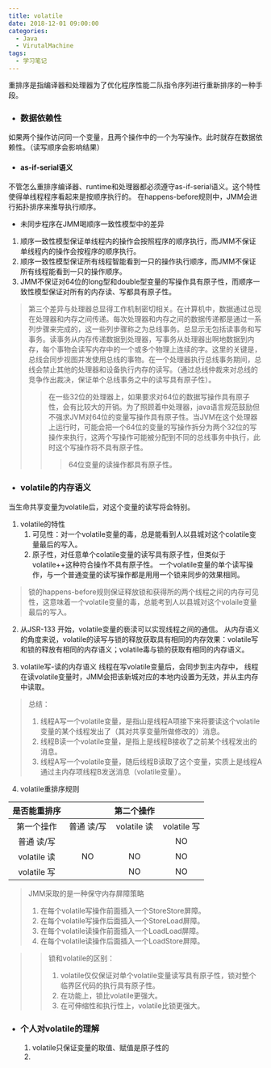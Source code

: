 ```yaml
---
title: volatile
date: 2018-12-01 09:00:00
categories:
  - Java
  - VirutalMachine
tags:
  - 学习笔记
---
```


重排序是指编译器和处理器为了优化程序性能二队指令序列进行重新排序的一种手段。

- ### 数据依赖性
如果两个操作访问同一个变量，且两个操作中的一个为写操作。此时就存在数据依赖性。（读写顺序会影响结果）
- #### as-if-serial语义
不管怎么重排序编译器、runtime和处理器都必须遵守as-if-serial语义。这个特性使得单线程程序看起来是按顺序执行的。
在happens-before规则中，JMM会进行拓扑排序来推导执行顺序。

- 未同步程序在JMM喝顺序一致性模型中的差异
1. 顺序一致性模型保证单线程内的操作会按照程序的顺序执行，而JMM不保证单线程内的操作会按程序的顺序执行。
2. 顺序一致性模型保证所有线程智能看到一只的操作执行顺序，而JMM不保证所有线程能看到一只的操作顺序。
3. JMM不保证对64位的long型和double型变量的写操作具有原子性，而顺序一致性模型保证对所有的内存读、写都具有原子性。
> 第三个差异与处理器总显得工作机制密切相关。在计算机中，数据通过总现在处理器和内存之间传递。每次处理器和内存之间的数据传递都是通过一系列步骤来完成的，这一些列步骤称之为总线事务。总显示无包括读事务和写事务。读事务从内存传递数据到处理器，写事务从处理器出啊地数据到内存，每个事物会读写内存中的一个或多个物理上连续的字。这里的关键是，总线会同步视图并发使用总线的事物。在一个处理器执行总线事务期间，总线会禁止其他的处理器和设备执行内存的读写。（通过总线仲裁来对总线的竞争作出裁决，保证单个总线事务之中的读写具有原子性）。
>> 在一些32位的处理器上，如果要求对64位的数据写操作具有原子性，会有比较大的开销。为了照顾着中处理器，java语言规范鼓励但不强求JVM对64位的变量写操作具有原子性。当JVM在这个处理器上运行时，可能会把一个64位的变量的写操作拆分为两个32位的写操作来执行，这两个写操作可能被分配到不同的总线事务中执行，此时这个写操作将不具有原子性。
>>> 64位变量的读操作都具有原子性。

- ### volatile的内存语义
当生命共享变量为volatile后，对这个变量的读写将会特别。

1. volatile的特性
    1. 可见性：对一个volatile变量的毒，总是能看到人以县城对这个colatile变量最后的写入。
    2. 原子性，对任意单个colatile变量的读写具有原子性，但类似于volatile++这种符合操作不具有原子性。
一个volatile变量的单个读写操作，与一个普通变量的读写操作都是用用一个锁来同步的效果相同。
> 锁的happens-before规则保证释放锁和获得所的两个线程之间的内存可见性，这意味着一个volatile变量的毒，总能考到人以县城对这个volaile变量最后的写入。

2. 从JSR-133 开始，volatile变量的亵渎可以实现线程之间的通信。
从内存语义的角度来说，volatile的读写与锁的释放获取具有相同的内存效果：volatile写和锁的释放有相同的内存语义；volatile毒与锁的获取有相同的内存语义。

3. volatile写-读的内存语义
线程在写volatile变量后，会同步到主内存中，
线程在读volatile变量时，JMM会把该新城对应的本地内设置为无效，并从主内存中读取。
> 总结：
> 1. 线程A写一个volatile变量，是指山是线程A项接下来将要读这个volatile变量的某个线程发出了（其对共享变量所做修改的）消息。
> 2. 线程B读一个volatile变量，是指上是线程B接收了之前某个线程发出的消息。
> 3. 线程A写一个volatile变量，随后线程B读取了这个变量，实质上是线程A通过主内存项线程B发送消息（volatile变量）。

4. volatile重排序规则

| 是否能重排序 |  | 第二个操作 |  |
| :---: | :---: | :---: | :---: |
| 第一个操作 | 普通 读/写 | volatile 读 | volatile 写 |
| 普通 读/写 |   |  | NO |
| volatile 读 | NO | NO | NO |
| volatile 写 |   | NO | NO |

> JMM采取的是一种保守内存屏障策略
> 1. 在每个volatile写操作前面插入一个StoreStore屏障。
> 2. 在每个volatile写操作后面插入一个StoreLoad屏障。
> 3. 在每个volatile读操作前面插入一个LoadLoad屏障。
> 4. 在每个volatile读操作后面插入一个LoadStore屏障。

>> 锁和volatile的区别：
>> 1. volatile仅仅保证对单个volatile变量读写具有原子性，锁对整个临界区代码的执行具有原子性。
>> 2. 在功能上，锁比volatile更强大。
>> 3. 在可伸缩性和执行性上，volatile比锁更强大。

- ### 个人对volatile的理解
    1. volatile只保证变量的取值、赋值是原子性的
    2.
